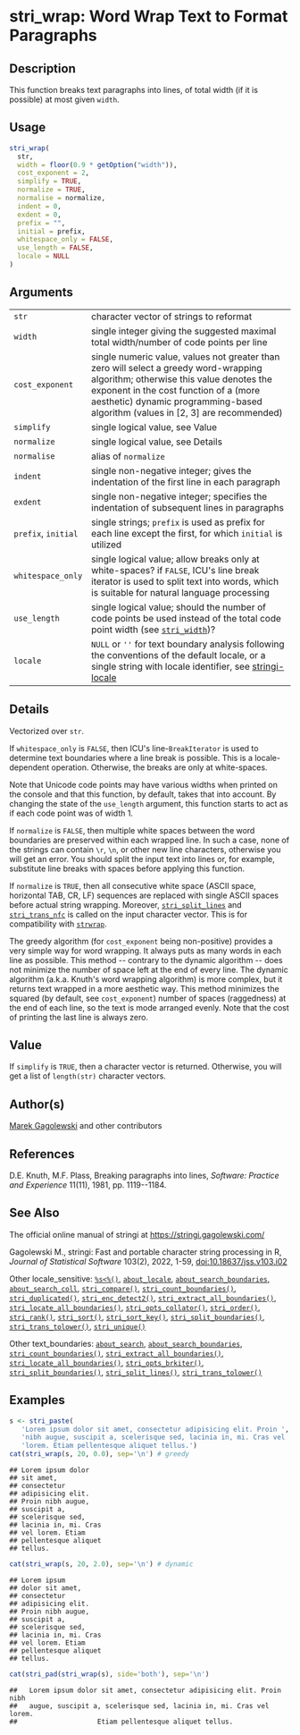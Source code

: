 # stri_wrap: Word Wrap Text to Format Paragraphs

## Description

This function breaks text paragraphs into lines, of total width (if it is possible) at most given `width`.

## Usage

``` r
stri_wrap(
  str,
  width = floor(0.9 * getOption("width")),
  cost_exponent = 2,
  simplify = TRUE,
  normalize = TRUE,
  normalise = normalize,
  indent = 0,
  exdent = 0,
  prefix = "",
  initial = prefix,
  whitespace_only = FALSE,
  use_length = FALSE,
  locale = NULL
)
```

## Arguments

|  |  |
|----|----|
| `str` | character vector of strings to reformat |
| `width` | single integer giving the suggested maximal total width/number of code points per line |
| `cost_exponent` | single numeric value, values not greater than zero will select a greedy word-wrapping algorithm; otherwise this value denotes the exponent in the cost function of a (more aesthetic) dynamic programming-based algorithm (values in \[2, 3\] are recommended) |
| `simplify` | single logical value, see Value |
| `normalize` | single logical value, see Details |
| `normalise` | alias of `normalize` |
| `indent` | single non-negative integer; gives the indentation of the first line in each paragraph |
| `exdent` | single non-negative integer; specifies the indentation of subsequent lines in paragraphs |
| `prefix`, `initial` | single strings; `prefix` is used as prefix for each line except the first, for which `initial` is utilized |
| `whitespace_only` | single logical value; allow breaks only at white-spaces? if `FALSE`, <span class="pkg">ICU</span>\'s line break iterator is used to split text into words, which is suitable for natural language processing |
| `use_length` | single logical value; should the number of code points be used instead of the total code point width (see [`stri_width`](stri_width.md))? |
| `locale` | `NULL` or `''` for text boundary analysis following the conventions of the default locale, or a single string with locale identifier, see [stringi-locale](about_locale.md) |

## Details

Vectorized over `str`.

If `whitespace_only` is `FALSE`, then <span class="pkg">ICU</span>\'s line-`BreakIterator` is used to determine text boundaries where a line break is possible. This is a locale-dependent operation. Otherwise, the breaks are only at white-spaces.

Note that Unicode code points may have various widths when printed on the console and that this function, by default, takes that into account. By changing the state of the `use_length` argument, this function starts to act as if each code point was of width 1.

If `normalize` is `FALSE`, then multiple white spaces between the word boundaries are preserved within each wrapped line. In such a case, none of the strings can contain `\r`, `\n`, or other new line characters, otherwise you will get an error. You should split the input text into lines or, for example, substitute line breaks with spaces before applying this function.

If `normalize` is `TRUE`, then all consecutive white space (ASCII space, horizontal TAB, CR, LF) sequences are replaced with single ASCII spaces before actual string wrapping. Moreover, [`stri_split_lines`](stri_split_lines.md) and [`stri_trans_nfc`](stri_trans_nf.md) is called on the input character vector. This is for compatibility with [`strwrap`](https://stat.ethz.ch/R-manual/R-devel/library/base/html/strwrap.html).

The greedy algorithm (for `cost_exponent` being non-positive) provides a very simple way for word wrapping. It always puts as many words in each line as possible. This method -- contrary to the dynamic algorithm -- does not minimize the number of space left at the end of every line. The dynamic algorithm (a.k.a. Knuth\'s word wrapping algorithm) is more complex, but it returns text wrapped in a more aesthetic way. This method minimizes the squared (by default, see `cost_exponent`) number of spaces (raggedness) at the end of each line, so the text is mode arranged evenly. Note that the cost of printing the last line is always zero.

## Value

If `simplify` is `TRUE`, then a character vector is returned. Otherwise, you will get a list of `length(str)` character vectors.

## Author(s)

[Marek Gagolewski](https://www.gagolewski.com/) and other contributors

## References

D.E. Knuth, M.F. Plass, Breaking paragraphs into lines, *Software: Practice and Experience* 11(11), 1981, pp. 1119--1184.

## See Also

The official online manual of <span class="pkg">stringi</span> at <https://stringi.gagolewski.com/>

Gagolewski M., <span class="pkg">stringi</span>: Fast and portable character string processing in R, *Journal of Statistical Software* 103(2), 2022, 1-59, [doi:10.18637/jss.v103.i02](https://doi.org/10.18637/jss.v103.i02)

Other locale_sensitive: [`%s<%()`](+25s+3C+25.md), [`about_locale`](about_locale.md), [`about_search_boundaries`](about_search_boundaries.md), [`about_search_coll`](about_search_coll.md), [`stri_compare()`](stri_compare.md), [`stri_count_boundaries()`](stri_count_boundaries.md), [`stri_duplicated()`](stri_duplicated.md), [`stri_enc_detect2()`](stri_enc_detect2.md), [`stri_extract_all_boundaries()`](stri_extract_boundaries.md), [`stri_locate_all_boundaries()`](stri_locate_boundaries.md), [`stri_opts_collator()`](stri_opts_collator.md), [`stri_order()`](stri_order.md), [`stri_rank()`](stri_rank.md), [`stri_sort()`](stri_sort.md), [`stri_sort_key()`](stri_sort_key.md), [`stri_split_boundaries()`](stri_split_boundaries.md), [`stri_trans_tolower()`](stri_trans_casemap.md), [`stri_unique()`](stri_unique.md)

Other text_boundaries: [`about_search`](about_search.md), [`about_search_boundaries`](about_search_boundaries.md), [`stri_count_boundaries()`](stri_count_boundaries.md), [`stri_extract_all_boundaries()`](stri_extract_boundaries.md), [`stri_locate_all_boundaries()`](stri_locate_boundaries.md), [`stri_opts_brkiter()`](stri_opts_brkiter.md), [`stri_split_boundaries()`](stri_split_boundaries.md), [`stri_split_lines()`](stri_split_lines.md), [`stri_trans_tolower()`](stri_trans_casemap.md)

## Examples




``` r
s <- stri_paste(
   'Lorem ipsum dolor sit amet, consectetur adipisicing elit. Proin ',
   'nibh augue, suscipit a, scelerisque sed, lacinia in, mi. Cras vel ',
   'lorem. Etiam pellentesque aliquet tellus.')
cat(stri_wrap(s, 20, 0.0), sep='\n') # greedy
```

```
## Lorem ipsum dolor
## sit amet,
## consectetur
## adipisicing elit.
## Proin nibh augue,
## suscipit a,
## scelerisque sed,
## lacinia in, mi. Cras
## vel lorem. Etiam
## pellentesque aliquet
## tellus.
```

``` r
cat(stri_wrap(s, 20, 2.0), sep='\n') # dynamic
```

```
## Lorem ipsum
## dolor sit amet,
## consectetur
## adipisicing elit.
## Proin nibh augue,
## suscipit a,
## scelerisque sed,
## lacinia in, mi. Cras
## vel lorem. Etiam
## pellentesque aliquet
## tellus.
```

``` r
cat(stri_pad(stri_wrap(s), side='both'), sep='\n')
```

```
##   Lorem ipsum dolor sit amet, consectetur adipisicing elit. Proin nibh  
##   augue, suscipit a, scelerisque sed, lacinia in, mi. Cras vel lorem.   
##                    Etiam pellentesque aliquet tellus.
```
